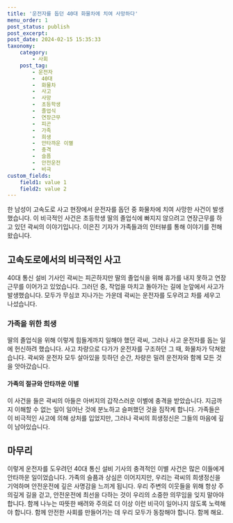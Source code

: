 ```yaml
---
title: '운전자를 돕던 40대 화물차에 치여 사망하다'
menu_order: 1
post_status: publish
post_excerpt: 
post_date: 2024-02-15 15:35:33
taxonomy:
    category:
        - 사회
    post_tag:
        - 운전자
        -  40대
        -  화물차
        -  사고
        -  사망
        -  초등학생
        -  졸업식
        -  연장근무
        -  피곤
        -  가족
        -  희생
        -  안타까운 이별
        -  충격
        -  슬픔
        -  안전운전
        -  비극
custom_fields:
    field1: value 1
    field2: value 2
---
```


한 남성이 고속도로 사고 현장에서 운전자를 돕던 중 화물차에 치여 사망한 사건이 발생했습니다. 이 비극적인 사건은 초등학생 딸의 졸업식에 빠지지 않으려고 연장근무를 하고 있던 곽씨의 이야기입니다. 이은진 기자가 가족들과의 인터뷰를 통해 이야기를 전해왔습니다.
## 고속도로에서의 비극적인 사고
40대 통신 설비 기사인 곽씨는 피곤하지만 딸의 졸업식을 위해 휴가를 내지 못하고 연장근무를 이어가고 있었습니다. 그러던 중, 작업을 마치고 돌아가는 길에 눈앞에서 사고가 발생했습니다. 모두가 무심코 지나가는 가운데 곽씨는 운전자를 도우려고 차를 세우고 나섰습니다.
### 가족을 위한 희생
딸의 졸업식을 위해 이렇게 힘들게까지 일해야 했던 곽씨, 그러나 사고 운전자를 돕는 일에 헌신하려 했습니다. 사고 차량으로 다가가 운전자를 구조하던 그 때, 화물차가 닥쳐왔습니다. 곽씨와 운전자 모두 살아있을 듯하던 순간, 차량은 밀려 운전자와 함께 모든 것을 앗아갔습니다.
#### 가족의 절규와 안타까운 이별
이 사건을 들은 곽씨의 아들은 아버지의 갑작스러운 이별에 충격을 받았습니다. 지금까지 이해할 수 없는 일이 일어난 것에 분노하고 슬퍼했던 것을 짐작케 합니다. 가족들은 이 비극적인 사고에 의해 상처를 입었지만, 그러나 곽씨의 희생정신은 그들의 마음에 깊이 남아있습니다.
## 마무리
이렇게 운전자를 도우려던 40대 통신 설비 기사의 충격적인 이별 사건은 많은 이들에게 안타까운 일이었습니다. 가족의 슬픔과 상심은 이어지지만, 우리는 곽씨의 희생정신을 기억하며 안전운전에 깊은 사명감을 느끼게 됩니다. 우리 주변의 이웃들을 위해 항상 주의깊게 길을 걷고, 안전운전에 최선을 다하는 것이 우리의 소중한 의무임을 잊지 말아야 합니다. 함께 나누는 따뜻한 배려와 주의로 더 이상 이런 비극이 일어나지 않도록 노력해야 합니다. 함께 안전한 사회를 만들어가는 데 우리 모두가 동참해야 합니다. 함께 해요.
